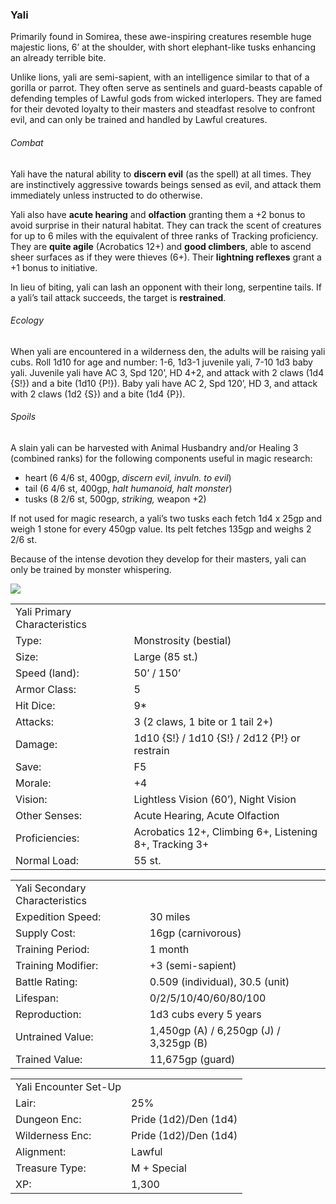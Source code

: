 ### Yali

Primarily found in Somirea, these awe-inspiring creatures resemble huge majestic lions, 6’ at the shoulder, with short elephant-like tusks enhancing an already terrible bite.

Unlike lions, yali are semi-sapient, with an intelligence similar to that of a gorilla or parrot. They often serve as sentinels and guard-beasts capable of defending temples of Lawful gods from wicked interlopers. They are famed for their devoted loyalty to their masters and steadfast resolve to confront evil, and can only be trained and handled by Lawful creatures.

###### Combat

Yali have the natural ability to **discern evil** (as the spell) at all times. They are instinctively aggressive towards beings sensed as evil, and attack them immediately unless instructed to do otherwise.

Yali also have **acute hearing** and **olfaction** granting them a +2 bonus to avoid surprise in their natural habitat. They can track the scent of creatures for up to 6 miles with the equivalent of three ranks of Tracking proficiency. They are **quite agile** (Acrobatics 12+) and **good climbers**, able to ascend sheer surfaces as if they were thieves (6+). Their **lightning reflexes** grant a +1 bonus to initiative.

In lieu of biting, yali can lash an opponent with their long, serpentine tails. If a yali’s tail attack succeeds, the target is **restrained**.

###### Ecology

When yali are encountered in a wilderness den, the adults will be raising yali cubs. Roll 1d10 for age and number: 1-6, 1d3-1 juvenile yali, 7-10 1d3 baby yali. Juvenile yali have AC 3, Spd 120’, HD 4+2, and attack with 2 claws (1d4 {S!}) and a bite (1d10 {P!}). Baby yali have AC 2, Spd 120’, HD 3, and attack with 2 claws (1d2 {S}) and a bite (1d4 {P}).

###### Spoils

A slain yali can be harvested with Animal Husbandry and/or Healing 3 (combined ranks) for the following components useful in magic research:

* heart (6 4/6 st, 400gp, *discern evil, invuln. to evil*)
* tail (6 4/6 st, 400gp, *halt humanoid, halt monster*)
* tusks (8 2/6 st, 500gp, *striking,* weapon +2)

If not used for magic research, a yali’s two tusks each fetch 1d4 x 25gp and weigh 1 stone for every 450gp value. Its pelt fetches 135gp and weighs 2 2/6 st.

Because of the intense devotion they develop for their masters, yali can only be trained by monster whispering.

![](data:image/png;base64...)

|  |  |
| --- | --- |
| Yali Primary Characteristics | |
| Type: | Monstrosity (bestial) |
| Size: | Large (85 st.) |
| Speed (land): | 50’ / 150’ |
| Armor Class: | 5 |
| Hit Dice: | 9\* |
| Attacks: | 3 (2 claws, 1 bite or 1 tail 2+) |
| Damage: | 1d10 {S!} / 1d10 {S!} / 2d12 {P!} or restrain |
| Save: | F5 |
| Morale: | +4 |
| Vision: | Lightless Vision (60’), Night Vision |
| Other Senses: | Acute Hearing, Acute Olfaction |
| Proficiencies: | Acrobatics 12+, Climbing 6+,  Listening 8+, Tracking 3+ |
| Normal Load: | 55 st. |

|  |  |
| --- | --- |
| Yali Secondary Characteristics | |
| Expedition Speed: | 30 miles |
| Supply Cost: | 16gp (carnivorous) |
| Training Period: | 1 month |
| Training Modifier: | +3 (semi-sapient) |
| Battle Rating: | 0.509 (individual), 30.5 (unit) |
| Lifespan: | 0/2/5/10/40/60/80/100 |
| Reproduction: | 1d3 cubs every 5 years |
| Untrained Value: | 1,450gp (A) / 6,250gp (J) / 3,325gp (B) |
| Trained Value: | 11,675gp (guard) |

|  |  |
| --- | --- |
| Yali Encounter Set-Up | |
| Lair: | 25% |
| Dungeon Enc: | Pride (1d2)/Den (1d4) |
| Wilderness Enc: | Pride (1d2)/Den (1d4) |
| Alignment: | Lawful |
| Treasure Type: | M + Special |
| XP: | 1,300 |
